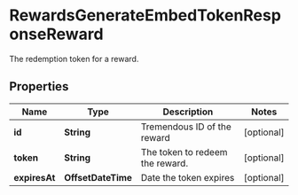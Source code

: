 

# RewardsGenerateEmbedTokenResponseReward

The redemption token for a reward.

## Properties

| Name | Type | Description | Notes |
|------------ | ------------- | ------------- | -------------|
|**id** | **String** | Tremendous ID of the reward |  [optional] |
|**token** | **String** | The token to redeem the reward.  |  [optional] |
|**expiresAt** | **OffsetDateTime** | Date the token expires |  [optional] |



